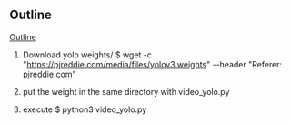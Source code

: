 ## Outline
[Outline](https://docs.google.com/document/d/16HcdIKvMB97d2gydlFqHKQb4_p1PVJcMyHXl627Tp4I/edit)


1. Download yolo weights/
$ wget -c "https://pjreddie.com/media/files/yolov3.weights" --header "Referer: pjreddie.com"

2. put the weight in the same directory with video_yolo.py

3. execute
$ python3 video_yolo.py

